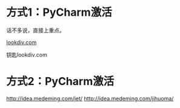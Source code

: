 



# 方式1：PyCharm激活

话不多说，直接上重点。

[lookdiv.com](http://lookdiv.com/)

钥匙lookdiv.com

# 方式2：PyCharm激活

http://idea.medeming.com/jet/
http://idea.medeming.com/jihuoma/